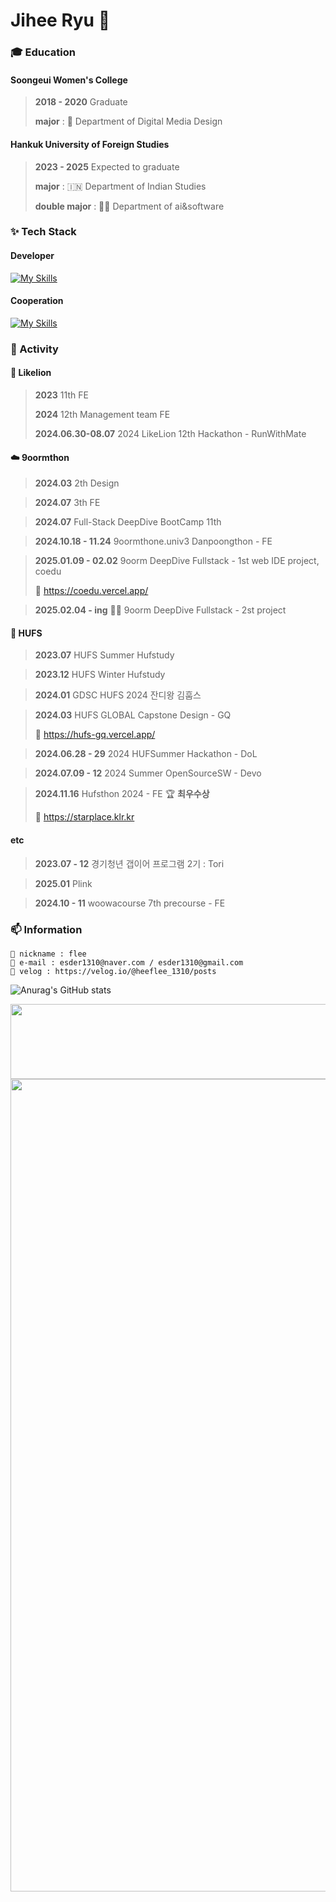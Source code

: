 # Jihee Ryu 👋

### 🎓 Education
####  Soongeui Women's College
> **2018 - 2020** Graduate
> 
> **major**  :  🎨 Department of Digital Media Design
> 
#### Hankuk University of Foreign Studies
> **2023 - 2025** Expected to graduate
>
> **major**  :  🇮🇳 Department of Indian Studies
> 
> **double major**  :  👩‍💻 Department of ai&software

### ✨ Tech Stack
#### Developer
[![My Skills](https://skillicons.dev/icons?i=js,typescript,html,css,react,styledcomponents,emotion,next,vite,vercel,python)](https://skillicons.dev)

#### Cooperation
[![My Skills](https://skillicons.dev/icons?i=notion,figma,github,discord)](https://skillicons.dev)

### 📌 Activity
#### 🦁 Likelion
> **2023** 11th FE
> 
> **2024** 12th Management team FE
>
> **2024.06.30-08.07** 2024 LikeLion 12th Hackathon - RunWithMate

#### ☁️ 9oormthon
> **2024.03** 2th Design

> **2024.07** 3th FE

> **2024.07** Full-Stack DeepDive BootCamp 11th

> **2024.10.18 - 11.24** 9oormthone.univ3 Danpoongthon - FE

> **2025.01.09 - 02.02** 9oorm DeepDive Fullstack - 1st web IDE project, coedu
>
> 🔗 https://coedu.vercel.app/

> **2025.02.04 - ing** 👩‍💻 9oorm DeepDive Fullstack - 2st project

#### 🦉 HUFS
> **2023.07** HUFS Summer Hufstudy

> **2023.12** HUFS Winter Hufstudy

> **2024.01** GDSC HUFS 2024 잔디왕 김훕스

> **2024.03** HUFS GLOBAL Capstone Design - GQ
> 
> 🔗 https://hufs-gq.vercel.app/

> **2024.06.28 - 29** 2024 HUFSummer Hackathon - DoL

> **2024.07.09 - 12** 2024 Summer OpenSourceSW - Devo

> **2024.11.16** Hufsthon 2024 - FE 🏆 **최우수상**
> 
>  🔗 https://starplace.klr.kr

#### etc
> **2023.07 - 12** 경기청년 갭이어 프로그램 2기 : Tori

> **2025.01**  Plink

> **2024.10 - 11** woowacourse 7th precourse - FE 


### 📫 Information
```
🙂 nickname : flee
💌 e-mail : esder1310@naver.com / esder1310@gmail.com
📒 velog : https://velog.io/@heeflee_1310/posts
```

![Anurag's GitHub stats](https://github-readme-stats.vercel.app/api?username=jiHeeFlee&theme=graywhite&show_icons=true)


<a href="https://github.com/devxb/gitanimals">
  <img src="https://render.gitanimals.org/lines/{jiHeeFlee}?pet-id=670280618821875424" width="1300" height="120"/>
</a>
<a href="https://github.com/devxb/gitanimals">
  <img src="https://render.gitanimals.org/farms/{jiHeeFlee}" width="1300"/>
</a>
